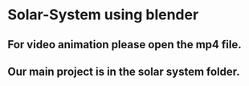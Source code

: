 # Solar-System using blender
## For video animation please open the mp4 file.
## Our main project is in the solar system folder.
